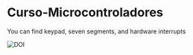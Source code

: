 # Curso-Microcontroladores
You can find keypad, seven segments, and hardware interrupts

![DOI](https://zenodo.org/badge/latestdoi/174358122)

